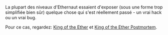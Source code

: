 La plupart des niveaux d'Ethernaut essaient d'exposer (sous une forme trop simplifiée bien sûr) quelque chose qui s'est réellement passé - un vrai hack ou un vrai bug.

Pour ce cas, regardez: [King of the Ether](https://www.kingoftheether.com/thrones/kingoftheether/index.html) et [King of the Ether Postmortem](http://www.kingoftheether.com/postmortem.html).
